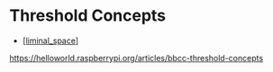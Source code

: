 Threshold Concepts
==================

* [[liminal_space]]

https://helloworld.raspberrypi.org/articles/bbcc-threshold-concepts

[//begin]: # "Autogenerated link references for markdown compatibility"
[liminal_space]: liminal_space.md "liminal_space"
[//end]: # "Autogenerated link references"